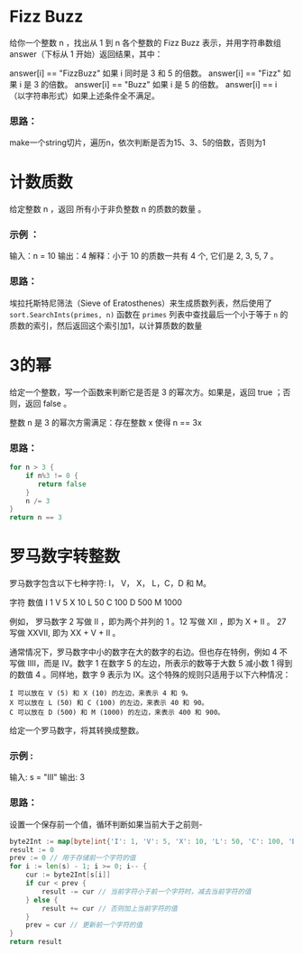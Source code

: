 # Fizz Buzz

给你一个整数 n ，找出从 1 到 n 各个整数的 Fizz Buzz 表示，并用字符串数组 answer（下标从 1 开始）返回结果，其中：

answer[i] == "FizzBuzz" 如果 i 同时是 3 和 5 的倍数。
answer[i] == "Fizz" 如果 i 是 3 的倍数。
answer[i] == "Buzz" 如果 i 是 5 的倍数。
answer[i] == i （以字符串形式）如果上述条件全不满足。

### 思路：

make一个string切片，遍历n，依次判断是否为15、3、5的倍数，否则为1

# 计数质数

给定整数 n ，返回 所有小于非负整数 n 的质数的数量 。

### 示例 ：

输入：n = 10
输出：4
解释：小于 10 的质数一共有 4 个, 它们是 2, 3, 5, 7 。

### 思路：

埃拉托斯特尼筛法（Sieve of Eratosthenes）来生成质数列表，然后使用了 `sort.SearchInts(primes, n)` 函数在 `primes` 列表中查找最后一个小于等于 `n` 的质数的索引，然后返回这个索引加1，以计算质数的数量

# 3的幂

给定一个整数，写一个函数来判断它是否是 3 的幂次方。如果是，返回 true ；否则，返回 false 。

整数 n 是 3 的幂次方需满足：存在整数 x 使得 n == 3x

### 思路：

```go
for n > 3 {
    if n%3 != 0 {
       return false
    }
    n /= 3
}
return n == 3
```

# 罗马数字转整数

罗马数字包含以下七种字符: I， V， X， L，C，D 和 M。

字符          数值
I             1
V             5
X             10
L             50
C             100
D             500
M             1000

例如， 罗马数字 2 写做 II ，即为两个并列的 1 。12 写做 XII ，即为 X + II 。 27 写做  XXVII, 即为 XX + V + II 。

通常情况下，罗马数字中小的数字在大的数字的右边。但也存在特例，例如 4 不写做 IIII，而是 IV。数字 1 在数字 5 的左边，所表示的数等于大数 5 减小数 1 得到的数值 4 。同样地，数字 9 表示为 IX。这个特殊的规则只适用于以下六种情况：

    I 可以放在 V (5) 和 X (10) 的左边，来表示 4 和 9。
    X 可以放在 L (50) 和 C (100) 的左边，来表示 40 和 90。 
    C 可以放在 D (500) 和 M (1000) 的左边，来表示 400 和 900。

给定一个罗马数字，将其转换成整数。

### 示例 :

输入: s = "III"
输出: 3

### 思路：

设置一个保存前一个值，循环判断如果当前大于之前则-

```go
byte2Int := map[byte]int{'I': 1, 'V': 5, 'X': 10, 'L': 50, 'C': 100, 'D': 500, 'M': 1000}
result := 0
prev := 0 // 用于存储前一个字符的值
for i := len(s) - 1; i >= 0; i-- {
    cur := byte2Int[s[i]]
    if cur < prev {
        result -= cur // 当前字符小于前一个字符时，减去当前字符的值
    } else {
        result += cur // 否则加上当前字符的值
    }
    prev = cur // 更新前一个字符的值
}
return result
```

